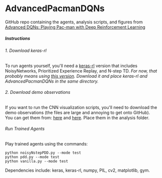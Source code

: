 # AdvancedPacmanDQNs
GitHub repo containing the agents, analysis scripts, and figures from [Advanced DQNs: Playing Pac-man with Deep Reinforcement Learning](https://towardsdatascience.com/advanced-dqns-playing-pac-man-with-deep-reinforcement-learning-3ffbd99e0814)

##### Instructions
###### 1. Download keras-rl
To run agents yourself, you'll need a [keras-rl](https://github.com/keras-rl/keras-rl) version that includes NoisyNetworks, Prioritized Experience Replay, and N-step TD. *For now, that probably means using [this version](https://github.com/jakegrigsby/keras-rl/tree/n-step-dqn). Download it and place keras-rl and AdvancedPacmanDQNs in the same directory.*

###### 2. Download demo observations
If you want to run the CNN visualization scripts, you'll need to download the demo observations (the files are large and annoying to get onto GitHub). You can get them from: [here](https://drive.google.com/open?id=1wfxv1jrzHuguXYQls1jy69bRwKpOkqiY) and [here](https://drive.google.com/open?id=1KYUnZhBVthXvdDCX_2ZjEY3hxwPG1k3O). Place them in the analysis folder.

###### Run Trained Agents
Play trained agents using the commands:
```
python noisyNstepPDD.py --mode test
python pdd.py --mode test
python vanilla.py --mode test
```

Dependencies include: keras, keras-rl, numpy, PIL, cv2, matplotlib, gym.
